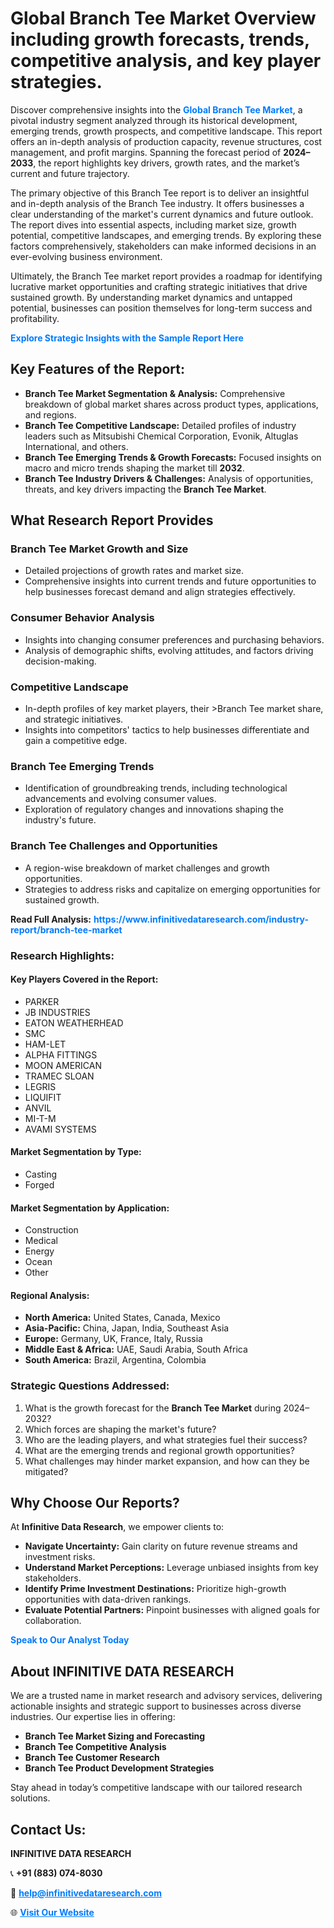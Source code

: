 <h1>Global Branch Tee Market Overview including growth forecasts, trends, competitive analysis, and key player strategies.</h1>
<p>
Discover comprehensive insights into the 
<a href="https://www.infinitivedataresearch.com/industry-report/branch-tee-market" rel="dofollow" style="color: #007BFF; text-decoration: none;"><strong>Global Branch Tee Market</strong></a>, a pivotal industry segment analyzed through its historical development, emerging trends, growth prospects, and competitive landscape. This report offers an in-depth analysis of production capacity, revenue structures, cost management, and profit margins. Spanning the forecast period of <strong>2024–2033</strong>, the report highlights key drivers, growth rates, and the market’s current and future trajectory.
</p>
<p>
The primary objective of this Branch Tee report is to deliver an insightful and in-depth analysis of the Branch Tee industry. It offers businesses a clear understanding of the market's current dynamics and future outlook. The report dives into essential aspects, including market size, growth potential, competitive landscapes, and emerging trends. By exploring these factors comprehensively, stakeholders can make informed decisions in an ever-evolving business environment.
</p>
<p>
Ultimately, the Branch Tee market report provides a roadmap for identifying lucrative market opportunities and crafting strategic initiatives that drive sustained growth. By understanding market dynamics and untapped potential, businesses can position themselves for long-term success and profitability.
</p>
<p>
<a href="https://www.infinitivedataresearch.com/request-sample/reportId=105777" style="color: #007BFF; text-decoration: none;"><strong>Explore Strategic Insights with the Sample Report Here</strong></a>
</p>

<h2>Key Features of the Report:</h2>
<ul>
<li><strong>Branch Tee Market Segmentation & Analysis:</strong> Comprehensive breakdown of global market shares across product types, applications, and regions.</li>
<li><strong>Branch Tee Competitive Landscape:</strong> Detailed profiles of industry leaders such as Mitsubishi Chemical Corporation, Evonik, Altuglas International, and others.</li>
<li><strong>Branch Tee Emerging Trends & Growth Forecasts:</strong> Focused insights on macro and micro trends shaping the market till <strong>2032</strong>.</li>
<li><strong>Branch Tee Industry Drivers & Challenges:</strong> Analysis of opportunities, threats, and key drivers impacting the <strong>Branch Tee Market</strong>.</li>
</ul>

<h2>What Research Report Provides</h2>
<h3>Branch Tee Market Growth and Size</h3>
<ul>
<li>Detailed projections of growth rates and market size.</li>
<li>Comprehensive insights into current trends and future opportunities to help businesses forecast demand and align strategies effectively.</li>
</ul>

<h3>Consumer Behavior Analysis</h3>
<ul>
<li>Insights into changing consumer preferences and purchasing behaviors.</li>
<li>Analysis of demographic shifts, evolving attitudes, and factors driving decision-making.</li>
</ul>

<h3>Competitive Landscape</h3>
<ul>
<li>In-depth profiles of key market players, their >Branch Tee market share, and strategic initiatives.</li>
<li>Insights into competitors' tactics to help businesses differentiate and gain a competitive edge.</li>
</ul>

<h3>Branch Tee Emerging Trends</h3>
<ul>
<li>Identification of groundbreaking trends, including technological advancements and evolving consumer values.</li>
<li>Exploration of regulatory changes and innovations shaping the industry's future.</li>
</ul>

<h3>Branch Tee Challenges and Opportunities</h3>
<ul>
<li>A region-wise breakdown of market challenges and growth opportunities.</li>
<li>Strategies to address risks and capitalize on emerging opportunities for sustained growth.</li>
</ul>
<p><strong>Read Full Analysis:</strong> <a href="https://www.infinitivedataresearch.com/industry-report/branch-tee-market" rel="dofollow" style="color: #007BFF; text-decoration: none;"><strong>https://www.infinitivedataresearch.com/industry-report/branch-tee-market</strong></a></p>
<h3>Research Highlights:</h3>
<h4>Key Players Covered in the Report:</h4>
<ul><li>PARKER</li><li>JB INDUSTRIES</li><li>EATON WEATHERHEAD</li><li>SMC</li><li>HAM-LET</li><li>ALPHA FITTINGS</li><li>MOON AMERICAN</li><li>TRAMEC SLOAN</li><li>LEGRIS</li><li>LIQUIFIT</li><li>ANVIL</li><li>MI-T-M</li><li>AVAMI SYSTEMS</li></ul>
<h4>Market Segmentation by Type:</h4>
<ul><li>Casting</li><li>Forged</li></ul>
<h4>Market Segmentation by Application:</h4>
<ul><li>Construction</li><li>Medical</li><li>Energy</li><li>Ocean</li><li>Other</li></ul>

<h4>Regional Analysis:</h4>
<ul>
<li><strong>North America:</strong> United States, Canada, Mexico</li>
<li><strong>Asia-Pacific:</strong> China, Japan, India, Southeast Asia</li>
<li><strong>Europe:</strong> Germany, UK, France, Italy, Russia</li>
<li><strong>Middle East & Africa:</strong> UAE, Saudi Arabia, South Africa</li>
<li><strong>South America:</strong> Brazil, Argentina, Colombia</li>
</ul>

<h3>Strategic Questions Addressed:</h3>
<ol>
<li>What is the growth forecast for the <strong>Branch Tee Market</strong> during 2024–2032?</li>
<li>Which forces are shaping the market's future?</li>
<li>Who are the leading players, and what strategies fuel their success?</li>
<li>What are the emerging trends and regional growth opportunities?</li>
<li>What challenges may hinder market expansion, and how can they be mitigated?</li>
</ol>

<h2>Why Choose Our Reports?</h2>
<p>At <strong>Infinitive Data Research</strong>, we empower clients to:</p>
<ul>
<li><strong>Navigate Uncertainty:</strong> Gain clarity on future revenue streams and investment risks.</li>
<li><strong>Understand Market Perceptions:</strong> Leverage unbiased insights from key stakeholders.</li>
<li><strong>Identify Prime Investment Destinations:</strong> Prioritize high-growth opportunities with data-driven rankings.</li>
<li><strong>Evaluate Potential Partners:</strong> Pinpoint businesses with aligned goals for collaboration.</li>
</ul>
<p><a href="https://www.infinitivedataresearch.com/industry-report/branch-tee-market" rel="dofollow" style="color: #007BFF; text-decoration: none;"><strong>Speak to Our Analyst Today</strong></a></p>

<h2>About INFINITIVE DATA RESEARCH</h2>
<p>We are a trusted name in market research and advisory services, delivering actionable insights and strategic support to businesses across diverse industries. Our expertise lies in offering:</p>
<ul>
<li><strong>Branch Tee Market Sizing and Forecasting</strong></li>
<li><strong>Branch Tee Competitive Analysis</strong></li>
<li><strong>Branch Tee Customer Research</strong></li>
<li><strong>Branch Tee Product Development Strategies</strong></li>
</ul>
<p>Stay ahead in today’s competitive landscape with our tailored research solutions.</p>

<h2>Contact Us:</h2>
<p><strong>INFINITIVE DATA RESEARCH</strong></p>
<p>📞 <strong>+91 (883) 074-8030</strong></p>
<p>📧 <strong><a href="mailto:help@infinitivedataresearch.com" style="color: #007BFF;">help@infinitivedataresearch.com</a></strong></p>
<p>🌐 <strong><a href="https://www.infinitivedataresearch.com" rel="dofollow" style="color: #007BFF;">Visit Our Website</a></strong></p>
